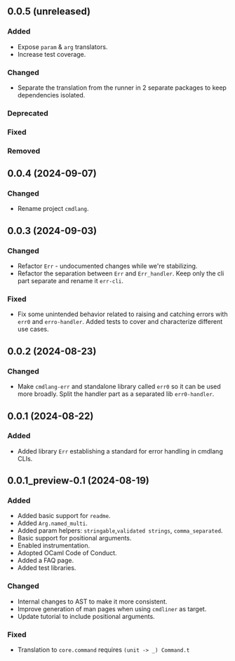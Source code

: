 ## 0.0.5 (unreleased)

### Added

- Expose `param` & `arg` translators.
- Increase test coverage.

### Changed

- Separate the translation from the runner in 2 separate packages to keep dependencies isolated.

### Deprecated

### Fixed

### Removed

## 0.0.4 (2024-09-07)

### Changed

- Rename project `cmdlang`.

## 0.0.3 (2024-09-03)

### Changed

- Refactor `Err` - undocumented changes while we're stabilizing.
- Refactor the separation between `Err` and `Err_handler`. Keep only the cli part separate and rename it `err-cli`.

### Fixed

- Fix some unintended behavior related to raising and catching errors with `err0` and `erro-handler`. Added tests to cover and characterize different use cases.

## 0.0.2 (2024-08-23)

### Changed

- Make `cmdlang-err` and standalone library called `err0` so it can be used more broadly. Split the handler part as a separated lib `err0-handler`.

## 0.0.1 (2024-08-22)

### Added

- Added library `Err` establishing a standard for error handling in cmdlang CLIs.

## 0.0.1_preview-0.1 (2024-08-19)

### Added

- Added basic support for `readme`.
- Added `Arg.named_multi`.
- Added param helpers: `stringable`,`validated strings`, `comma_separated`.
- Basic support for positional arguments.
- Enabled instrumentation.
- Adopted OCaml Code of Conduct.
- Added a FAQ page.
- Added test libraries.

### Changed

- Internal changes to AST to make it more consistent.
- Improve generation of man pages when using `cmdliner` as target.
- Update tutorial to include positional arguments.

### Fixed

- Translation to `core.command` requires `(unit -> _) Command.t`
